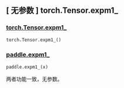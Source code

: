 ## [ 无参数 ] torch.Tensor.expm1_

### [torch.Tensor.expm1_](https://pytorch.org/docs/stable/generated/torch.Tensor.expm1_.html)

```python
torch.Tensor.expm1_()
```

### [paddle.expm1_]()

```python
paddle.expm1_(x)
```

两者功能一致，无参数。

